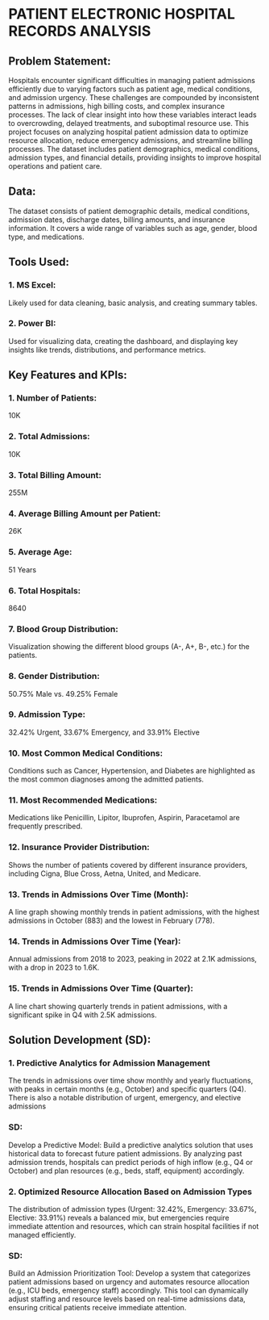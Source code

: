 # PATIENT ELECTRONIC HOSPITAL RECORDS ANALYSIS

## Problem Statement:
Hospitals encounter significant difficulties in managing patient admissions efficiently due to varying factors such as patient age, medical conditions, and admission urgency. 
These challenges are compounded by inconsistent patterns in admissions, high billing costs, and complex insurance processes. The lack of clear insight into how these variables interact 
leads to overcrowding, delayed treatments, and suboptimal resource use.
This project focuses on analyzing hospital patient admission data to optimize resource allocation, reduce emergency admissions, and streamline billing processes. 
The dataset includes patient demographics, medical conditions, admission types, and financial details, providing insights to improve hospital operations and patient care.

## Data:
The dataset consists of patient demographic details, medical conditions, admission dates, discharge dates, billing amounts, and insurance information. 
It covers a wide range of variables such as age, gender, blood type, and medications.

## Tools Used:
### 1. MS Excel: 
Likely used for data cleaning, basic analysis, and creating summary tables.
### 2. Power BI: 
Used for visualizing data, creating the dashboard, and displaying key insights like trends, distributions, and performance metrics.

## Key Features and KPIs:
### 1. Number of Patients: 
10K

### 2. Total Admissions: 
10K

### 3. Total Billing Amount: 
255M

### 4. Average Billing Amount per Patient: 
26K

### 5. Average Age: 
51 Years

### 6. Total Hospitals: 
8640

### 7. Blood Group Distribution: 
Visualization showing the different blood groups (A-, A+, B-, etc.) for the patients.

### 8. Gender Distribution: 
50.75% Male vs. 49.25% Female

### 9. Admission Type: 
32.42% Urgent, 33.67% Emergency, and 33.91% Elective

### 10. Most Common Medical Conditions:
Conditions such as Cancer, Hypertension, and Diabetes are highlighted as the most common diagnoses among the admitted patients.

### 11. Most Recommended Medications:
Medications like Penicillin, Lipitor, Ibuprofen, Aspirin, Paracetamol are frequently prescribed.

### 12. Insurance Provider Distribution:
Shows the number of patients covered by different insurance providers, including Cigna, Blue Cross, Aetna, United, and Medicare.

### 13. Trends in Admissions Over Time (Month):
A line graph showing monthly trends in patient admissions, with the highest admissions in October (883) and the lowest in February (778).

### 14. Trends in Admissions Over Time (Year):
Annual admissions from 2018 to 2023, peaking in 2022 at 2.1K admissions, with a drop in 2023 to 1.6K.

### 15. Trends in Admissions Over Time (Quarter):
A line chart showing quarterly trends in patient admissions, with a significant spike in Q4 with 2.5K admissions.

## Solution Development (SD):
### 1. Predictive Analytics for Admission Management
The trends in admissions over time show monthly and yearly fluctuations, with peaks in certain months (e.g., October) and specific quarters (Q4). 
There is also a notable distribution of urgent, emergency, and elective admissions
### SD: 
Develop a Predictive Model: Build a predictive analytics solution that uses historical data to forecast future patient admissions. 
By analyzing past admission trends, hospitals can predict periods of high inflow (e.g., Q4 or October) and plan resources (e.g., beds, staff, equipment) accordingly.

### 2. Optimized Resource Allocation Based on Admission Types
The distribution of admission types (Urgent: 32.42%, Emergency: 33.67%, Elective: 33.91%) reveals a balanced mix, 
but emergencies require immediate attention and resources, which can strain hospital facilities if not managed efficiently.
### SD: 
Build an Admission Prioritization Tool: Develop a system that categorizes patient admissions based on urgency and automates resource allocation (e.g., ICU beds, emergency staff) accordingly. 
This tool can dynamically adjust staffing and resource levels based on real-time admissions data, ensuring critical patients receive immediate attention.

